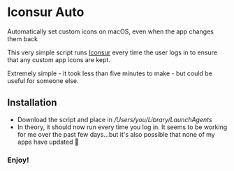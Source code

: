 # Iconsur Auto
Automatically set custom icons on macOS, even when the app changes them back 

This very simple script runs [Iconsur](https://github.com/rikumi/iconsur) every time the user logs in to ensure that any custom app icons are kept.

Extremely simple - it took less than five minutes to make - but could be useful for someone else.

## Installation
* Download the script and place in */Users/you/Library/LaunchAgents*
* In theory, it should now run every time you log in. It seems to be working for me over the past few days...but it's also possible that none of my apps have updated 🙈

### **Enjoy!**
